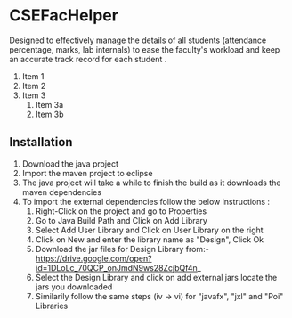 # CSEFacHelper
Designed to effectively manage the details of all students (attendance percentage, marks, lab internals) to ease the faculty's workload and keep an accurate track record for each student . 

1. Item 1
1. Item 2
1. Item 3
   1. Item 3a
   1. Item 3b

## Installation 
1. Download the java project
1. Import the maven project to eclipse
1. The java project will take a while to finish the build as it downloads the maven dependencies
1. To import the external dependencies follow the below instructions :
   1. Right-Click on the project and go to Properties
   1. Go to Java Build Path and Click on Add Library 
   1. Select Add User Library and Click on User Library on the right
   1. Click on New and enter the library name as "Design", Click Ok
   1. Download the jar files for Design Library from:- https://drive.google.com/open?id=1DLoLc_70QCP_onJmdN9ws28ZcjbQf4n_
   1. Select the Design Library and click on add external jars locate the jars you downloaded
   1. Similarily follow the same steps (iv -> vi) for "javafx", "jxl" and "Poi" Libraries
